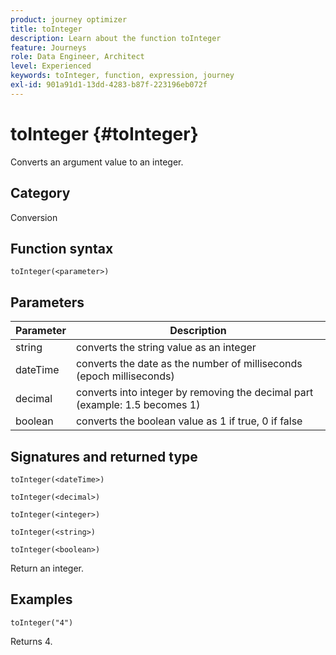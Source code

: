 ```yaml
---
product: journey optimizer
title: toInteger
description: Learn about the function toInteger
feature: Journeys
role: Data Engineer, Architect
level: Experienced
keywords: toInteger, function, expression, journey
exl-id: 901a91d1-13dd-4283-b87f-223196eb072f
---
```

# toInteger {#toInteger}

Converts an argument value to an integer.

## Category

Conversion

## Function syntax

`toInteger(<parameter>)`

## Parameters

|Parameter|Description|
|--- |--- |
|string|converts the string value as an integer|
|dateTime|converts the date as the number of milliseconds (epoch milliseconds)|
|decimal|converts into integer by removing the decimal part (example: 1.5 becomes 1)|
|boolean|converts the boolean value as 1 if true, 0 if false|

## Signatures and returned type

`toInteger(<dateTime>)`

`toInteger(<decimal>)`

`toInteger(<integer>)`

`toInteger(<string>)`

`toInteger(<boolean>)`

Return an integer.

## Examples

`toInteger("4")`

Returns 4.
